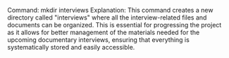 Command: mkdir interviews
Explanation: This command creates a new directory called "interviews" where all the interview-related files and documents can be organized. This is essential for progressing the project as it allows for better management of the materials needed for the upcoming documentary interviews, ensuring that everything is systematically stored and easily accessible.
